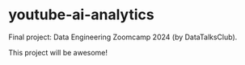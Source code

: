 # youtube-ai-analytics
Final project: Data Engineering Zoomcamp 2024 (by DataTalksClub).

This project will be awesome!